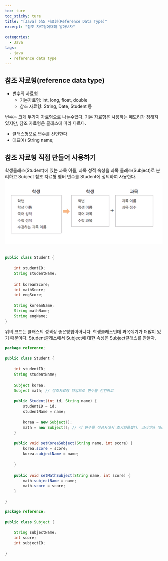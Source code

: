 ```yaml
---
toc: ture
toc_sticky: ture
title: "[Java] 참조 자료형(Reference Data Type)"
excerpt: "참조 자료형에대해 알아보자"

categories:
  - Java
tags:
  - java
  - reference data type
---
```

## 참조 자료형(reference data type)

 - 변수의 자료형
	- 기본자료형: int, long, float, double
	- 참조 자료형: String, Date, Student 등

변수는 크게 두가지 자료형으로 나눌수있다. 기본 자료형은 사용하는 메모리가 정해져 있지만, 참조 자료형은 클래스에 따라 다르다.

- 클래스형으로 변수를 선언한다
- 대표예) String name;

## 참조 자료형 직접 만들어 사용하기
학생클래스(Student)에 있는 과목 이름, 과목 성적 속성을 과목 클래스(Subject)로 분리하고 Subject 참조 자료형 멤버 변수를 Student에 정의하여 사용한다.
<img src="/assets/images/java/referenceDataType/1.PNG"><br><br>

```java
public class Student {
	
	int studentID;
	String studentName;
	
	int koreanScore;
	int mathScore;
	int engScore;
	
	String koreanName;
	String mathName;
	String engName;
}
```
위의 코드는 클래스의 성격상 좋은방법이아니다. 학생클래스인데 과목얘기가 더많이 있기 때문이다. Student클래스에서 Subject에 대한 속성은 Subject클래스를 만들자.

```java Student.java
package reference;

public class Student {

	int studentID;
	String studentName;

	Subject korea;
	Subject math; // 참조자료형 타입으로 변수를 선언하고

	public Student(int id, String name) {
		studentID = id;
		studentName = name;

		korea = new Subject();
		math = new Subject(); // 이 변수를 생성자에서 초기화를했다. 코리아와 메스가 생성이된것이다.
	}

	public void setKoreaSubject(String name, int score) {
		korea.score = score;
		korea.subjectName = name;

	}

	public void setMathSubject(String name, int score) {
		math.subjectName = name;
		math.score = score;
	}

}

```

```java Subject.java
package reference;

public class Subject {

	String subjectName;
	int score;
	int subjectID;

}

```




